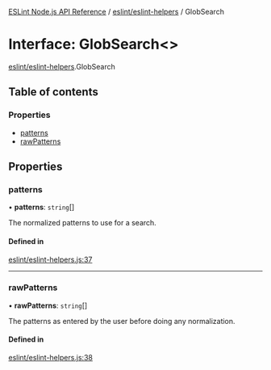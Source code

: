 [ESLint Node.js API Reference](../index.md) / [eslint/eslint-helpers](../modules/eslint_eslint_helpers.md) / GlobSearch

# Interface: GlobSearch<\>

[eslint/eslint-helpers](../modules/eslint_eslint_helpers.md).GlobSearch

## Table of contents

### Properties

* [patterns](eslint_eslint_helpers.GlobSearch.md#patterns)
* [rawPatterns](eslint_eslint_helpers.GlobSearch.md#rawpatterns)

## Properties

### patterns

• **patterns**: `string`[]

The normalized patterns to use for a search.

#### Defined in

[eslint/eslint-helpers.js:37](https://github.com/bpmutter/eslint/blob/fd0ad7338/lib/eslint/eslint-helpers.js#L37)

___

### rawPatterns

• **rawPatterns**: `string`[]

The patterns as entered by the user
     before doing any normalization.

#### Defined in

[eslint/eslint-helpers.js:38](https://github.com/bpmutter/eslint/blob/fd0ad7338/lib/eslint/eslint-helpers.js#L38)
